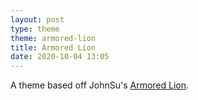 ```yaml
---
layout: post
type: theme
theme: armored-lion
title: Armored Lion
date: 2020-10-04 13:05
---
```


A theme based off JohnSu's [Armored Lion](https://www.deviantart.com/johnsu/art/Armored-Lion-210629546).
